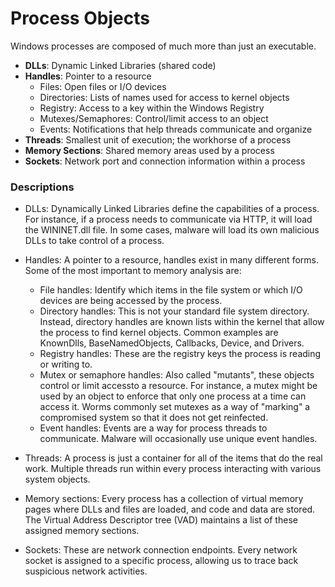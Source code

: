 # Process Objects

Windows processes are composed of much more than just an executable.

- **DLLs**: Dynamic Linked Libraries (shared code)
- **Handles**: Pointer to a resource
  - Files: Open files or I/O devices
  - Directories: Lists of names used for access to kernel objects
  - Registry: Access to a key within the Windows Registry
  - Mutexes/Semaphores: Control/limit access to an object
  - Events: Notifications that help threads communicate and organize
- **Threads**: Smallest unit of execution; the workhorse of a process
- **Memory Sections**: Shared memory areas used by a process
- **Sockets**: Network port and connection information within a process

### Descriptions

- DLLs: Dynamically Linked Libraries define the capabilities of a process. For instance, if a process
needs to communicate via HTTP, it will load the WININET.dll file. In some cases, malware will load its
own malicious DLLs to take control of a process.

- Handles: A pointer to a resource, handles exist in many different forms. Some of the most important to
memory analysis are:
  - File handles: Identify which items in the file system or which I/O devices are being accessed by
the process.
  - Directory handles: This is not your standard file system directory. Instead, directory handles are
known lists within the kernel that allow the process to find kernel objects. Common examples are
KnownDlls, BaseNamedObjects, Callbacks, Device, and Drivers.
  - Registry handles: These are the registry keys the process is reading or writing to.
  - Mutex or semaphore handles: Also called "mutants", these objects control or limit accessto a
resource. For instance, a mutex might be used by an object to enforce that only one process at a
time can access it. Worms commonly set mutexes as a way of "marking" a compromised system so
that it does not get reinfected.
  - Event handles: Events are a way for process threads to communicate. Malware will occasionally
use unique event handles.

- Threads: A process is just a container for all of the items that do the real work. Multiple threads run
within every process interacting with various system objects.

- Memory sections: Every process has a collection of virtual memory pages where DLLs and files are
loaded, and code and data are stored. The Virtual Address Descriptor tree (VAD) maintains a list of
these assigned memory sections.

- Sockets: These are network connection endpoints. Every network socket is assigned to a specific
process, allowing us to trace back suspicious network activities.
